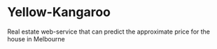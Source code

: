 # Yellow-Kangaroo
Real estate web-service that can predict the approximate price for the house in Melbourne

